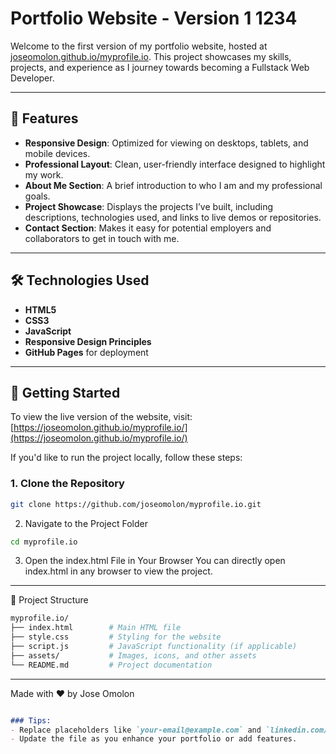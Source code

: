 # Portfolio Website - Version 1  1234

Welcome to the first version of my portfolio website, hosted at [joseomolon.github.io/myprofile.io](https://joseomolon.github.io/myprofile.io/). This project showcases my skills, projects, and experience as I journey towards becoming a Fullstack Web Developer.

---
## 🌟 Features 
- **Responsive Design**: Optimized for viewing on desktops, tablets, and mobile devices.
- **Professional Layout**: Clean, user-friendly interface designed to highlight my work.
- **About Me Section**: A brief introduction to who I am and my professional goals.
- **Project Showcase**: Displays the projects I’ve built, including descriptions, technologies used, and links to live demos or repositories.
- **Contact Section**: Makes it easy for potential employers and collaborators to get in touch with me.

---

## 🛠️ Technologies Used 

- **HTML5**
- **CSS3**
- **JavaScript**
- **Responsive Design Principles**
- **GitHub Pages** for deployment

---
## 🚀 Getting Started

To view the live version of the website, visit:  
[https://joseomolon.github.io/myprofile.io/](https://joseomolon.github.io/myprofile.io/)




If you'd like to run the project locally, follow these steps:

### 1. Clone the Repository
```bash
git clone https://github.com/joseomolon/myprofile.io.git
```

2. Navigate to the Project Folder
```bash
cd myprofile.io
```
3. Open the index.html File in Your Browser
You can directly open index.html in any browser to view the project.

---

📂 Project Structure
```bash
myprofile.io/
├── index.html        # Main HTML file
├── style.css         # Styling for the website
├── script.js         # JavaScript functionality (if applicable)
├── assets/           # Images, icons, and other assets
└── README.md         # Project documentation
```
---
Made with ❤️ by Jose Omolon

```markdown

### Tips:
- Replace placeholders like `your-email@example.com` and `linkedin.com/in/your-profile` with your actual contact details.
- Update the file as you enhance your portfolio or add features.

```




